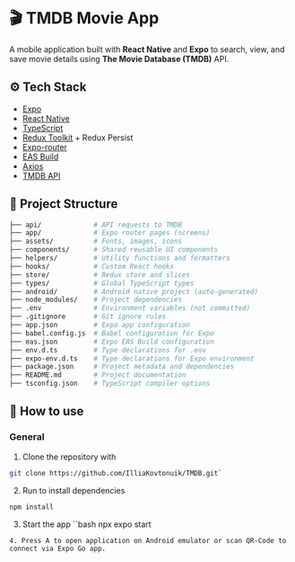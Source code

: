 # 🎬 TMDB Movie App

A mobile application built with **React Native** and **Expo** to search, view, and save movie details using **The Movie Database (TMDB)** API.

## ⚙️ Tech Stack

- [Expo](https://expo.dev/)
- [React Native](https://reactnative.dev/)
- [TypeScript](https://www.typescriptlang.org/)
- [Redux Toolkit](https://redux-toolkit.js.org/) + Redux Persist
- [Expo-router](https://docs.expo.dev/versions/latest/sdk/router/)
- [EAS Build](https://docs.expo.dev/eas/)
- [Axios](https://axios-http.com/)
- [TMDB API](https://developer.themoviedb.org/)

## 📁 Project Structure
 ```bash
├── api/             # API requests to TMDB  
├── app/             # Expo router pages (screens)  
├── assets/          # Fonts, images, icons  
├── components/      # Shared reusable UI components  
├── helpers/         # Utility functions and formatters  
├── hooks/           # Custom React hooks  
├── store/           # Redux store and slices  
├── types/           # Global TypeScript types  
├── android/         # Android native project (auto-generated)  
├── node_modules/    # Project dependencies  
├── .env             # Environment variables (not committed)  
├── .gitignore       # Git ignore rules  
├── app.json         # Expo app configuration  
├── babel.config.js  # Babel configuration for Expo  
├── eas.json         # Expo EAS Build configuration  
├── env.d.ts         # Type declarations for .env  
├── expo-env.d.ts    # Type declarations for Expo environment  
├── package.json     # Project metadata and dependencies  
├── README.md        # Project documentation  
├── tsconfig.json    # TypeScript compiler options  
 ```

## 📁 How to use 

### General
1. Clone the repository with 
 ```bash
 git clone https://github.com/IlliaKovtonuik/TMDB.git`
  ```
2. Run to install dependencies
```bash
npm install
```
3. Start the app 
``bash
npx expo start
```
4. Press A to open application on Android emulator or scan QR-Code to connect via Expo Go app.
